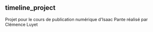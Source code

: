 ## timeline_project
Projet pour le cours de publication numérique d'Isaac Pante réalisé par Clémence Luyet
